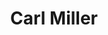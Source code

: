 ---
# Display name
title: Carl Miller

weight: 18

# Is this the primary user of the site?
superuser: false

# Role/position/tagline
role: Faculty

# Organizations/Affiliations to show in About widget
organizations:
- name: University of Maryland, College Park
  url: https://umd.edu

# Social/Academic Networking
# For available icons, see: https://sourcethemes.com/academic/docs/page-builder/#icons
#   For an email link, use "fas" icon pack, "envelope" icon, and a link in the
#   form "mailto:your-email@example.com" or "/#contact" for contact widget.
social:
- icon: globe
  icon_pack: fas
  link: 'https://camiller.iacs.umd.edu/'
- icon: envelope
  icon_pack: fas
  link: 'mailto:camiller@umd.edu'
- icon: linkedin
  icon_pack: fab
  link: 'https://www.linkedin.com/in/carl-miller-530163a5/'
- icon: google-scholar  # Alternatively, use `google-scholar` icon from `ai` icon pack
  icon_pack: ai
  link: https://scholar.google.com/citations?user=pfgc-uMAAAAJ&hl=en
# - icon: github
#   icon_pack: fab
#   link: https://github.com/anilzen
# - icon: orcid
#   icon_pack: fab
#   link: https://orcid.org/0000-0001-7896-6268
# - icon: twitter
#   icon_pack: fab
#   link: https://twitter.com/AnilZenginoglu


# Link to a PDF of your resume/CV.
# To use: copy your resume to `static/media/resume.pdf`, enable `ai` icons in `params.toml`, 
# and uncomment the lines below.
# - icon: cv
#   icon_pack: ai
#   link: media/resume.pdf

# Enter email to display Gravatar (if Gravatar enabled in Config)
email: "camiller@umd.edu"

# Highlight the author in author lists? (true/false)
highlight_name: true

user_groups:
- Senior Personnel
---